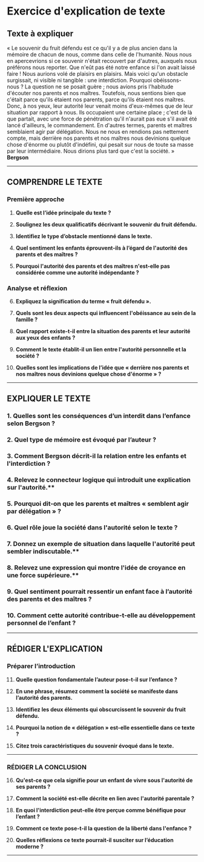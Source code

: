 # Exercice d'explication de texte

## Texte à expliquer

« Le souvenir du fruit défendu est ce qu'il y a de plus ancien dans la mémoire de chacun de nous, comme dans celle de l'humanité. Nous nous en apercevrions si ce souvenir n'était recouvert par d'autres, auxquels nous préférons nous reporter. Que n'eût pas été notre enfance si l'on avait laissé faire ! Nous aurions volé de plaisirs en plaisirs. Mais voici qu'un obstacle surgissait, ni visible ni tangible : une interdiction. Pourquoi obéissons-nous ? La question ne se posait guère ; nous avions pris l'habitude d'écouter nos parents et nos maîtres. Toutefois, nous sentions bien que c'était parce qu'ils étaient nos parents, parce qu'ils étaient nos maîtres. Donc, à nos yeux, leur autorité leur venait moins d'eux-mêmes que de leur situation par rapport à nous. Ils occupaient une certaine place ; c'est de là que partait, avec une force de pénétration qu'il n'aurait pas eue s'il avait été lancé d'ailleurs, le commandement. En d'autres termes, parents et maîtres semblaient agir par délégation. Nous ne nous en rendions pas nettement compte, mais derrière nos parents et nos maîtres nous devinions quelque chose d'énorme ou plutôt d'indéfini, qui pesait sur nous de toute sa masse par leur intermédiaire. Nous dirions plus tard que c'est la société. »  
**Bergson**

---

## COMPRENDRE LE TEXTE

### Première approche

1. **Quelle est l’idée principale du texte ?**  
   
2. **Soulignez les deux qualificatifs décrivant le souvenir du fruit défendu.**  

3. **Identifiez le type d’obstacle mentionné dans le texte.**  
   
4. **Quel sentiment les enfants éprouvent-ils à l’égard de l'autorité des parents et des maîtres ?**  
   
5. **Pourquoi l'autorité des parents et des maîtres n'est-elle pas considérée comme une autorité indépendante ?**  

### Analyse et réflexion

6. **Expliquez la signification du terme « fruit défendu ».**  

7. **Quels sont les deux aspects qui influencent l'obéissance au sein de la famille ?**  

8. **Quel rapport existe-t-il entre la situation des parents et leur autorité aux yeux des enfants ?**  

9. **Comment le texte établit-il un lien entre l'autorité personnelle et la société ?**  

10. **Quelles sont les implications de l’idée que « derrière nos parents et nos maîtres nous devinions quelque chose d'énorme » ?**  

---

## EXPLIQUER LE TEXTE

### 1. Quelles sont les conséquences d’un interdit dans l’enfance selon Bergson ?  

### 2. Quel type de mémoire est évoqué par l’auteur ?  

### 3. Comment Bergson décrit-il la relation entre les enfants et l'interdiction ?  

### 4. Relevez le connecteur logique qui introduit une explication sur l'autorité.**  
   
### 5. Pourquoi dit-on que les parents et maîtres « semblent agir par délégation » ?  

### 6. Quel rôle joue la société dans l'autorité selon le texte ?  

### 7. Donnez un exemple de situation dans laquelle l'autorité peut sembler indiscutable.**  

### 8. Relevez une expression qui montre l'idée de croyance en une force supérieure.**  
   
### 9. Quel sentiment pourrait ressentir un enfant face à l’autorité des parents et des maîtres ?  
   
### 10. Comment cette autorité contribue-t-elle au développement personnel de l’enfant ?  

---

## RÉDIGER L'EXPLICATION

### Préparer l’introduction

11. **Quelle question fondamentale l’auteur pose-t-il sur l’enfance ?**  

12. **En une phrase, résumez comment la société se manifeste dans l’autorité des parents.**  

13. **Identifiez les deux éléments qui obscurcissent le souvenir du fruit défendu.**  

14. **Pourquoi la notion de « délégation » est-elle essentielle dans ce texte ?**  

15. **Citez trois caractéristiques du souvenir évoqué dans le texte.**  

---

### RÉDIGER LA CONCLUSION

16. **Qu'est-ce que cela signifie pour un enfant de vivre sous l'autorité de ses parents ?**  

17. **Comment la société est-elle décrite en lien avec l'autorité parentale ?**  

18. **En quoi l'interdiction peut-elle être perçue comme bénéfique pour l’enfant ?**  

19. **Comment ce texte pose-t-il la question de la liberté dans l'enfance ?**  

20. **Quelles réflexions ce texte pourrait-il susciter sur l’éducation moderne ?**  

---